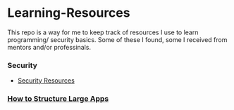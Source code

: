 # Learning-Resources

This repo is a way for me to keep track of resources I use to learn programming/ security basics.
Some of these I found, some I received from mentors and/or professinals.

### Security
- [Security Resources](https://github.com/PaolaSocorro/Learning-Resources/blob/master/Security%20Resources.md)



### [How to Structure Large Apps](https://www.digitalocean.com/community/tutorials/how-to-structure-large-flask-applications)